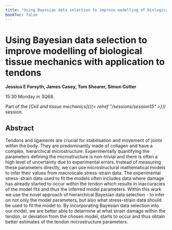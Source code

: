 ```yaml
---
title: "Using Bayesian data selection to improve modelling of biological tissue mechanics with application to tendons"
bookToc: false
---
```


# Using Bayesian data selection to improve modelling of biological tissue mechanics with application to tendons

**Jessica E Forsyth, James Casey, Tom Shearer, Simon Cotter**

15:30 Monday in 3Q68.

Part of the *[Cell and tissue mechanics]({{< relref "/sessions/session15" >}})* session.

## Abstract

Tendons and ligaments are crucial for stabilisation and movement of joints within the body. They are predominantly made of collagen and have a complex, hierarchical microstructure. Experimentally quantifying the parameters defining the microstructure is non-trivial and there is often a high level of uncertainty due to experimental errors. Instead of measuring these parameters directly, we can use microstructural mathematical models to infer their values from macroscale stress-strain data.
The experimental stress-strain data used to fit the models often includes data where damage has already started to occur within the tendon which results in inaccuracies of the model fits and thus the inferred model parameters. Within this work we use the novel approach of hierarchical Bayesian data selection - to infer on not only the model parameters, but also what stress-strain data should be used to fit the model to. By incorporating Bayesian data selection into our model, we are better able to determine at what strain damage within the tendon, or deviation from the chosen model, starts to occur and thus obtain better estimates of the tendon microstructure parameters. 


